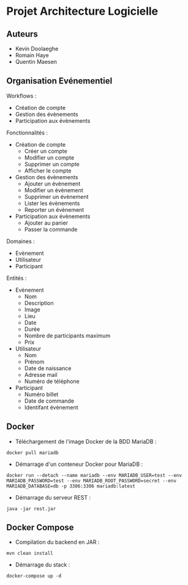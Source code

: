 # Projet Architecture Logicielle

## Auteurs

- Kevin Doolaeghe
- Romain Haye
- Quentin Maesen

## Organisation Evénementiel

Workflows :
- Création de compte
- Gestion des évènements
- Participation aux évènements

Fonctionnalités :
- Création de compte
  - Créer un compte
  - Modifier un compte
  - Supprimer un compte
  - Afficher le compte
- Gestion des évènements
  - Ajouter un évènement
  - Modifier un évènement
  - Supprimer un évènement
  - Lister les évènements
  - Reporter un évènement
- Participation aux évènements
  - Ajouter au panier
  - Passer la commande

Domaines :
- Evènement
- Utilisateur
- Participant

Entités :
- Evènement
  - Nom
  - Description
  - Image
  - Lieu
  - Date
  - Durée
  - Nombre de participants maximum
  - Prix
- Utilisateur
  - Nom
  - Prénom
  - Date de naissance
  - Adresse mail
  - Numéro de téléphone
- Participant
  - Numéro billet
  - Date de commande
  - Identifant évènement

## Docker

* Téléchargement de l'image Docker de la BDD MariaDB :
```
docker pull mariadb
```

* Démarrage d'un conteneur Docker pour MariaDB :
```
docker run --detach --name mariadb --env MARIADB_USER=test --env MARIADB_PASSWORD=test --env MARIADB_ROOT_PASSWORD=secret --env MARIADB_DATABASE=db -p 3306:3306 mariadb:latest
```

* Démarrage du serveur REST :
```
java -jar rest.jar
```

## Docker Compose

* Compilation du backend en JAR :
```
mvn clean install
```

* Démarrage du stack :
```
docker-compose up -d
```
